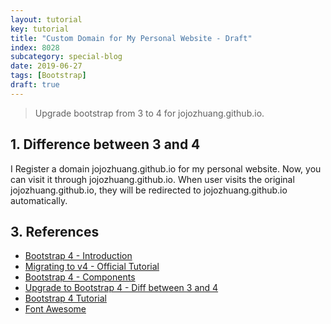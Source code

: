 ```yaml
---
layout: tutorial
key: tutorial
title: "Custom Domain for My Personal Website - Draft"
index: 8028
subcategory: special-blog
date: 2019-06-27
tags: [Bootstrap]
draft: true
---
```


> Upgrade bootstrap from 3 to 4 for jojozhuang.github.io.

## 1. Difference between 3 and 4
I Register a domain jojozhuang.github.io for my personal website. Now, you can visit it through jojozhuang.github.io. When user visits the original jojozhuang.github.io, they will be redirected to jojozhuang.github.io automatically.

## 3. References
* [Bootstrap 4 - Introduction](https://getbootstrap.com/docs/4.0/getting-started/introduction/)
* [Migrating to v4 - Official Tutorial](https://getbootstrap.com/docs/4.0/migration/)
* [Bootstrap 4 - Components](https://getbootstrap.com/docs/4.0/components/badge/)
* [Upgrade to Bootstrap 4 - Diff between 3 and 4](http://upgrade-bootstrap.bootply.com/)
* [Bootstrap 4 Tutorial](https://www.w3schools.com/bootstrap4/default.asp)
* [Font Awesome](https://www.w3schools.com/icons/fontawesome_icons_intro.asp)
